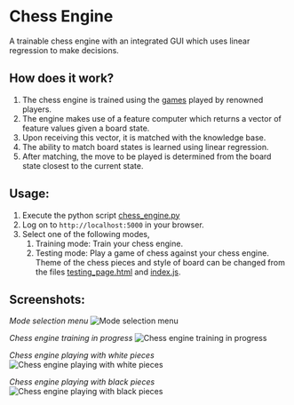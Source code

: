 # Chess Engine

A trainable chess engine with an integrated GUI which uses linear regression to make decisions.

## How does it work?
1. The chess engine is trained using the [games](/data) played by renowned players.
2. The engine makes use of a feature computer which returns a vector of feature values given a board state.
3. Upon receiving this vector, it is matched with the knowledge base.
4. The ability to match board states is learned using linear regression.
5. After matching, the move to be played is determined from the board state closest to the current state.

## Usage:

1. Execute the python script [chess_engine.py](/chess_engine.py) 
2. Log on to `http://localhost:5000` in your browser. 
3. Select one of the following modes,
	1. Training mode:	Train your chess engine.
	2. Testing mode:	Play a game of chess against your chess engine. Theme of the chess pieces and style of board can be changed from the files [testing_page.html](/templates/testing_page.html) and [index.js](/static/js/index.js). 

## Screenshots:

 _Mode selection menu_
 ![Mode selection menu](https://github.com/shubhamjayawant/chess_engine/blob/master/screenshots/1.png)

 _Chess engine training in progress_
 ![Chess engine training in progress](https://github.com/shubhamjayawant/chess_engine/blob/master/screenshots/2.png)

 _Chess engine playing with white pieces_
 ![Chess engine playing with white pieces](https://github.com/shubhamjayawant/chess_engine/blob/master/screenshots/3.png)

 _Chess engine playing with black pieces_
 ![Chess engine playing with black pieces](https://github.com/shubhamjayawant/chess_engine/blob/master/screenshots/4.png)
